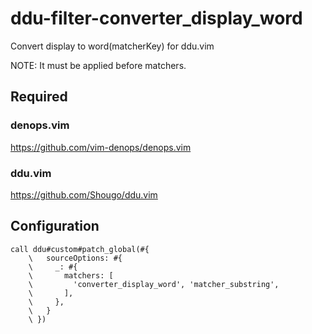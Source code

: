# ddu-filter-converter_display_word

Convert display to word(matcherKey) for ddu.vim

NOTE: It must be applied before matchers.

## Required

### denops.vim

https://github.com/vim-denops/denops.vim

### ddu.vim

https://github.com/Shougo/ddu.vim

## Configuration

```vim
call ddu#custom#patch_global(#{
    \   sourceOptions: #{
    \     _: #{
    \       matchers: [
    \         'converter_display_word', 'matcher_substring',
    \       ],
    \     },
    \   }
    \ })
```
